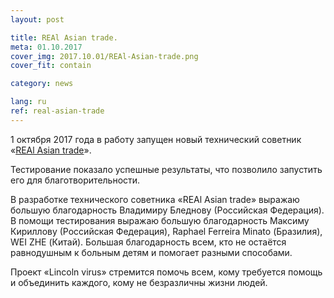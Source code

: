 ```yaml
---
layout: post

title: REAl Asian trade.
meta: 01.10.2017
cover_img: 2017.10.01/REAl-Asian-trade.png
cover_fit: contain

category: news

lang: ru
ref: real-asian-trade
---
```


1 октября 2017 года в работу запущен новый технический советник «<a href="https://lincolnvirus.com/ru/ea/real_asian_trade.html" target="_blank">REAl Asian trade</a>».

Тестирование показало успешные результаты, что позволило запустить его для благотворительности.

В разработке технического советника «REAl Asian trade» выражаю большую благодарность Владимиру Бледнову (Российская Федерация).
В помощи тестирования выражаю большую благодарность Максиму Кириллову (Российская Федерация), Raphael Ferreira Minato (Бразилия), WEI ZHE (Китай).
Большая благодарность всем, кто не остаётся равнодушным к больным детям и помогает разными способами.

Проект «Lincoln virus» стремится помочь всем, кому требуется помощь и объединить каждого, кому не безразличны жизни людей.

